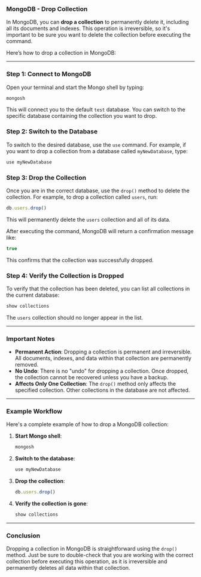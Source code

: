### **MongoDB - Drop Collection**

In MongoDB, you can **drop a collection** to permanently delete it, including all its documents and indexes. This operation is irreversible, so it's important to be sure you want to delete the collection before executing the command.

Here’s how to drop a collection in MongoDB:

---

### **Step 1: Connect to MongoDB**

Open your terminal and start the Mongo shell by typing:

```bash
mongosh
```

This will connect you to the default `test` database. You can switch to the specific database containing the collection you want to drop.

### **Step 2: Switch to the Database**

To switch to the desired database, use the `use` command. For example, if you want to drop a collection from a database called `myNewDatabase`, type:

```javascript
use myNewDatabase
```

### **Step 3: Drop the Collection**

Once you are in the correct database, use the `drop()` method to delete the collection. For example, to drop a collection called `users`, run:

```javascript
db.users.drop()
```

This will permanently delete the `users` collection and all of its data.

After executing the command, MongoDB will return a confirmation message like:

```javascript
true
```

This confirms that the collection was successfully dropped.

### **Step 4: Verify the Collection is Dropped**

To verify that the collection has been deleted, you can list all collections in the current database:

```javascript
show collections
```

The `users` collection should no longer appear in the list.

---

### **Important Notes**

- **Permanent Action**: Dropping a collection is permanent and irreversible. All documents, indexes, and data within that collection are permanently removed.
- **No Undo**: There is no "undo" for dropping a collection. Once dropped, the collection cannot be recovered unless you have a backup.
- **Affects Only One Collection**: The `drop()` method only affects the specified collection. Other collections in the database are not affected.

---

### **Example Workflow**

Here's a complete example of how to drop a MongoDB collection:

1. **Start Mongo shell**:

   ```bash
   mongosh
   ```

2. **Switch to the database**:

   ```javascript
   use myNewDatabase
   ```

3. **Drop the collection**:

   ```javascript
   db.users.drop()
   ```

4. **Verify the collection is gone**:

   ```javascript
   show collections
   ```

---

### **Conclusion**

Dropping a collection in MongoDB is straightforward using the `drop()` method. Just be sure to double-check that you are working with the correct collection before executing this operation, as it is irreversible and permanently deletes all data within that collection.
